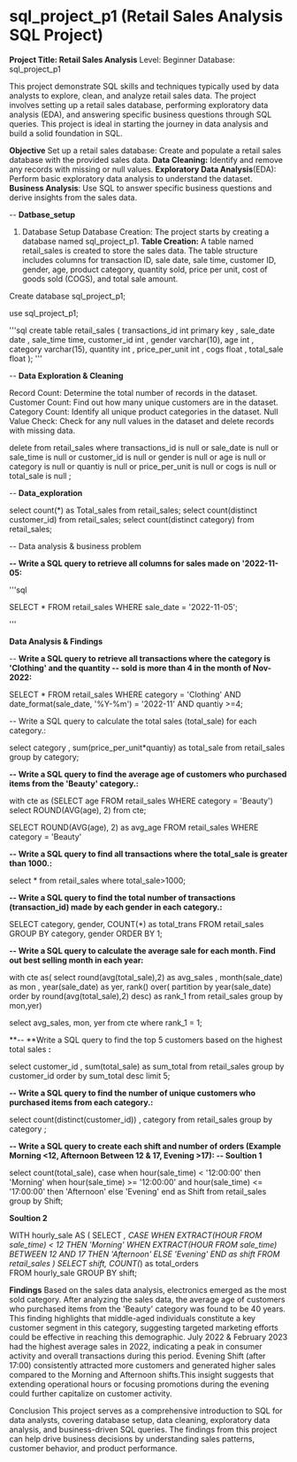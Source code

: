 # sql_project_p1 (Retail Sales Analysis SQL Project)


**Project Title: Retail Sales Analysis**
Level: Beginner
Database: sql_project_p1

This project  demonstrate SQL skills and techniques typically used by data analysts to explore, clean, and analyze retail sales data. The project involves setting up a retail sales database, performing exploratory data analysis (EDA), and answering specific business questions through SQL queries. This project is ideal in starting the journey in data analysis and build a solid foundation in SQL.

**Objective**
Set up a retail sales database: Create and populate a retail sales database with the provided sales data.
**Data Cleaning:** Identify and remove any records with missing or null values.
**Exploratory Data Analysis**(EDA): Perform basic exploratory data analysis to understand the dataset.
**Business Analysis**: Use SQL to answer specific business questions and derive insights from the sales data.

-- **Datbase_setup**

1. Database Setup
Database Creation: The project starts by creating a database named sql_project_p1.
**Table Creation:** A table named retail_sales is created to store the sales data. The table structure includes columns for transaction ID, sale date, sale time, customer ID, gender, age, product category, quantity sold, price per unit, cost of goods sold (COGS), and total sale amount.

Create database sql_project_p1;

use sql_project_p1;

'''sql
create table retail_sales (
transactions_id int primary key ,
sale_date date ,
sale_time time,
customer_id int ,
gender varchar(10),
age int ,
category varchar(15),
quantity int ,
price_per_unit int ,
cogs float ,
total_sale float
);
'''

-- **Data Exploration & Cleaning**

Record Count: Determine the total number of records in the dataset.
Customer Count: Find out how many unique customers are in the dataset.
Category Count: Identify all unique product categories in the dataset.
Null Value Check: Check for any null values in the dataset and delete records with missing data.

delete  from retail_sales
where 
transactions_id is null 
or
sale_date is null 
or
sale_time is null 
or
customer_id is null 
or
gender is null 
or
age is null 
or
category is null
or 
quantiy is null 
or
price_per_unit is null 
or
cogs is null 
or
total_sale is null ;

-- **Data_exploration**

select count(*) as Total_sales from retail_sales;
select count(distinct customer_id) from retail_sales;
select count(distinct category) from retail_sales;

-- Data analysis & business problem

**-- Write a SQL query to retrieve all columns for sales made on '2022-11-05:**

'''sql

SELECT * 
FROM retail_sales
WHERE sale_date = '2022-11-05';

'''

**Data Analysis & Findings**

-- **Write a SQL query to retrieve all transactions where the category is 'Clothing' and the quantity 
-- sold is more than 4 in the month of Nov-2022:**

SELECT 
  * 
FROM retail_sales
WHERE 
    category = 'Clothing'
    AND 
    date_format(sale_date, '%Y-%m') = '2022-11'
    AND
    quantiy >=4;
    
   --  Write a SQL query to calculate the total sales (total_sale) for each category.:
   
   select category , sum(price_per_unit*quantiy) as total_sale  from retail_sales
   group by  category;

**-- Write a SQL query to find the average age of customers who purchased items from the 'Beauty' category.:**

with cte as 
(SELECT age
    FROM
        retail_sales
    WHERE
        category = 'Beauty')
select    ROUND(AVG(age), 2) from cte;

SELECT
    ROUND(AVG(age), 2) as avg_age
FROM retail_sales
WHERE category = 'Beauty'




**-- Write a SQL query to find all transactions where the total_sale is greater than 1000.:**

select * from retail_sales where total_sale>1000;


**-- Write a SQL query to find the total number of transactions (transaction_id) made by each gender in each category.:**

SELECT 
    category,
    gender,
    COUNT(*) as total_trans
FROM retail_sales
GROUP 
    BY 
    category,
    gender
ORDER BY 1;

**-- Write a SQL query to calculate the average sale for each month. Find out best selling month in each year:**



with cte as(
select round(avg(total_sale),2) as avg_sales , month(sale_date) as  mon , year(sale_date) as  yer,
rank() over( partition by  year(sale_date) order by round(avg(total_sale),2) desc) as rank_1 from retail_sales
group by mon,yer) 

select avg_sales, mon, yer from cte 
where rank_1 =  1;

**-- **Write a SQL query to find the top 5 customers based on the highest total sales **:**

select customer_id , sum(total_sale) as sum_total
from retail_sales group by customer_id
order by  sum_total desc
limit  5;

**-- Write a SQL query to find the number of unique customers who purchased items from each category.:**

select count(distinct(customer_id)) , category 
from retail_sales group by category ;

**-- Write a SQL query to create each shift and number of orders (Example Morning <12, Afternoon Between 12 & 17, Evening >17):
-- Soultion 1**

select count(total_sale),
case
	when hour(sale_time) < '12:00:00' then 'Morning'
    when hour(sale_time) >= '12:00:00'  and hour(sale_time) <= '17:00:00' then 'Afternoon'
   else 'Evening'
   end as Shift
   from retail_sales
   group by Shift;
   
   
  **Soultion 2**
   
   WITH hourly_sale
AS
(
SELECT *,
    CASE
        WHEN EXTRACT(HOUR FROM sale_time) < 12 THEN 'Morning'
        WHEN EXTRACT(HOUR FROM sale_time) BETWEEN 12 AND 17 THEN 'Afternoon'
        ELSE 'Evening'
    END as shift
FROM retail_sales
)
SELECT 
    shift,
    COUNT(*) as total_orders    
FROM hourly_sale
GROUP BY shift;
    

**Findings**
Based on the sales data analysis, electronics emerged as the most sold category.
After analyzing the sales data, the average age of customers who purchased items from the 'Beauty' category was found to be 40 years. This finding highlights that middle-aged individuals constitute a key customer segment in this category, suggesting targeted marketing efforts could be effective in reaching this demographic.
July 2022 & February 2023 had the highest average sales in 2022, indicating a peak in consumer activity and overall transactions during this period.
Evening Shift (after 17:00) consistently attracted more customers and generated higher sales compared to the Morning and Afternoon shifts.This insight suggests that extending operational hours or focusing promotions during the evening could further capitalize on customer activity.





Conclusion
This project serves as a comprehensive introduction to SQL for data analysts, covering database setup, data cleaning, exploratory data analysis, and business-driven SQL queries. The findings from this project can help drive business decisions by understanding sales patterns, customer behavior, and product performance.






